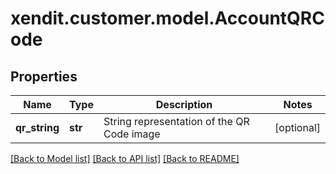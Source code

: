 # xendit.customer.model.AccountQRCode


## Properties
| Name | Type | Description | Notes |
| ------------ | ------------- | ------------- | ------------- |
| **qr_string** | **str** | String representation of the QR Code image | [optional]  |


[[Back to Model list]](../README.md#documentation-for-models) [[Back to API list]](../README.md#documentation-for-api-endpoints) [[Back to README]](../README.md)


